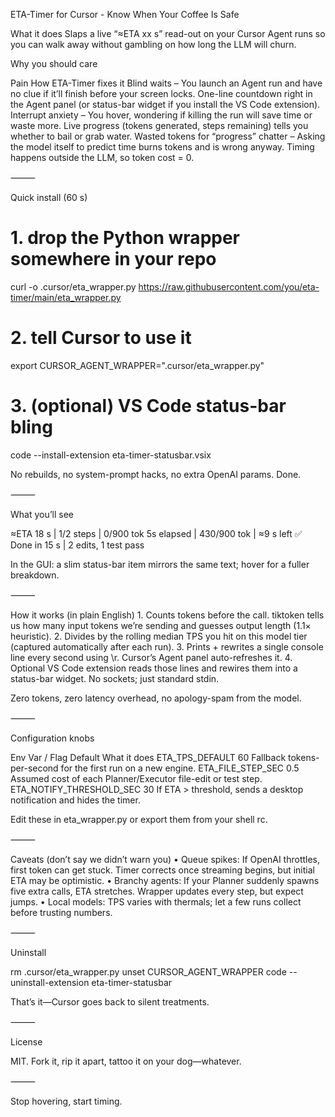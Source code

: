 ETA-Timer for Cursor - Know When Your Coffee Is Safe

What it does
Slaps a live “≈ETA xx s” read-out on your Cursor Agent runs so you can walk away without gambling on how long the LLM will churn.

Why you should care

Pain	How ETA-Timer fixes it
Blind waits – You launch an Agent run and have no clue if it’ll finish before your screen locks.	One-line countdown right in the Agent panel (or status-bar widget if you install the VS Code extension).
Interrupt anxiety – You hover, wondering if killing the run will save time or waste more.	Live progress (tokens generated, steps remaining) tells you whether to bail or grab water.
Wasted tokens for “progress” chatter – Asking the model itself to predict time burns tokens and is wrong anyway.	Timing happens outside the LLM, so token cost = 0.


⸻

Quick install (60 s)

# 1. drop the Python wrapper somewhere in your repo
curl -o .cursor/eta_wrapper.py https://raw.githubusercontent.com/you/eta-timer/main/eta_wrapper.py

# 2. tell Cursor to use it
export CURSOR_AGENT_WRAPPER=".cursor/eta_wrapper.py"

# 3. (optional) VS Code status-bar bling
code --install-extension eta-timer-statusbar.vsix

No rebuilds, no system-prompt hacks, no extra OpenAI params. Done.

⸻

What you’ll see

≈ETA 18 s | 1/2 steps | 0/900 tok
 5s elapsed | 430/900 tok | ≈9 s left
✅ Done in 15 s | 2 edits, 1 test pass

In the GUI: a slim status-bar item mirrors the same text; hover for a fuller breakdown.

⸻

How it works (in plain English)
	1.	Counts tokens before the call.
tiktoken tells us how many input tokens we’re sending and guesses output length (1.1× heuristic).
	2.	Divides by the rolling median TPS you hit on this model tier (captured automatically after each run).
	3.	Prints + rewrites a single console line every second using \r. Cursor’s Agent panel auto-refreshes it.
	4.	Optional VS Code extension reads those lines and rewires them into a status-bar widget. No sockets; just standard stdin.

Zero tokens, zero latency overhead, no apology-spam from the model.

⸻

Configuration knobs

Env Var / Flag	Default	What it does
ETA_TPS_DEFAULT	60	Fallback tokens-per-second for the first run on a new engine.
ETA_FILE_STEP_SEC	0.5	Assumed cost of each Planner/Executor file-edit or test step.
ETA_NOTIFY_THRESHOLD_SEC	30	If ETA > threshold, sends a desktop notification and hides the timer.

Edit these in eta_wrapper.py or export them from your shell rc.

⸻

Caveats (don’t say we didn’t warn you)
	•	Queue spikes: If OpenAI throttles, first token can get stuck. Timer corrects once streaming begins, but initial ETA may be optimistic.
	•	Branchy agents: If your Planner suddenly spawns five extra calls, ETA stretches. Wrapper updates every step, but expect jumps.
	•	Local models: TPS varies with thermals; let a few runs collect before trusting numbers.

⸻

Uninstall

rm .cursor/eta_wrapper.py
unset CURSOR_AGENT_WRAPPER
code --uninstall-extension eta-timer-statusbar

That’s it—Cursor goes back to silent treatments.

⸻

License

MIT. Fork it, rip it apart, tattoo it on your dog—whatever.

⸻

Stop hovering, start timing.

